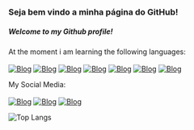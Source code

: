 ### Seja bem vindo a minha página do GitHub!
##### Welcome to my Github profile!

At the moment i am learning the following languages:<br/><br/>
[![Blog](https://img.shields.io/badge/HTML5-E34F26?style=for-the-badge&logo=html5&logoColor=white)](https://b7web.com.br/)
[![Blog](https://img.shields.io/badge/CSS3-1572B6?style=for-the-badge&logo=css3&logoColor=whit)](https://b7web.com.br/)
[![Blog](https://img.shields.io/badge/JavaScript-323330?style=for-the-badge&logo=javascript&logoColor=F7DF1E)](https://b7web.com.br/)
[![Blog](https://img.shields.io/badge/TypeScript-007ACC?style=for-the-badge&logo=typescript&logoColor=white)](https://b7web.com.br/)
[![Blog](https://img.shields.io/badge/Tailwind_CSS-38B2AC?style=for-the-badge&logo=tailwind-css&logoColor=white)](https://b7web.com.br/)
[![Blog](https://img.shields.io/badge/React-20232A?style=for-the-badge&logo=react&logoColor=61DAFB)](https://b7web.com.br/)
[![Blog](https://img.shields.io/badge/React_Native-20232A?style=for-the-badge&logo=react&logoColor=61DAFB)](https://b7web.com.br/)

My Social Media:<br/><br/>
[![Blog](https://img.shields.io/badge/Instagram-E4405F?style=for-the-badge&logo=instagram&logoColor=white)](https://www.instagram.com/TarcisioBotelho/)
[![Blog](https://img.shields.io/badge/LinkedIn-0077B5?style=for-the-badge&logo=linkedin&logoColor=white)](https://www.google.com/)
[![Blog](https://img.shields.io/badge/linktree-39E09B?style=for-the-badge&logo=linktree&logoColor=white)](https://linktr.ee/TarcisioBotelho/)

![Top Langs](https://github-readme-stats.vercel.app/api/top-langs/?username=TarcisioBotelho&hide_progress=true&theme=dracula)
